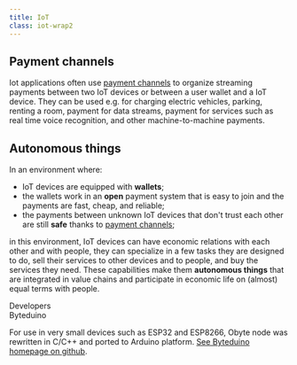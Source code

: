 ```yaml
---
title: IoT
class: iot-wrap2
---
```


## Payment channels
<p class="med-width">
    Iot applications often use <a href="/platform/payment-channels">payment channels</a> to organize streaming payments between two IoT devices or between a user wallet and a IoT device. They can be used e.g. for charging electric vehicles, parking, renting a room, payment for data streams, payment for services such as real time voice recognition, and other machine-to-machine payments.
</p>

## Autonomous things
In an environment where:
* IoT devices are equipped with **wallets**;
* the wallets work in an **open** payment system that is easy to join and the payments are fast, cheap, and reliable;
* the payments between unknown IoT devices that don't trust each other are still **safe** thanks to [payment channels](/platform/payment-channels);

in this environment, IoT devices can have economic relations with each other and with people, they can specialize in a few tasks they are designed to do, sell their services to other devices and to people, and buy the services they need. These capabilities make them **autonomous things** that are integrated in value chains and participate in economic life on (almost) equal terms with people.

<div class="dev-blog">
    <div class="dev-img-block">
        <img src="/user/themes/obyte/assets/iot/svg1.svg" alt="">
    </div>
    <div class="info-block">
        <div class="cat">Developers</div>
        <div class="title">Byteduino</div>
        <p>
            For use in very small devices such as ESP32 and ESP8266, Obyte node was rewritten in C/C++ and ported to 
            Arduino platform. <a target="_blank" href="https://github.com/Papabyte/Byteduino">See Byteduino homepage on github</a>. 
        </p>
    </div>
</div>
